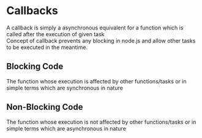# Callbacks

A callback is simply a asynchronous equivalent for a function which is called after the execution of given task  
Concept of callback prevents any blocking in node.js and allow other tasks to be executed in the meantime.  


## Blocking Code 
The function whose execution is affected by other functions/tasks or in simple terms which are synchronous in nature  


## Non-Blocking Code
The function whose execution is not affected by other functions/tasks or in simple terms which are asynchronous in nature